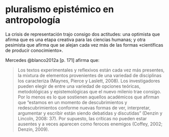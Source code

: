 # pluralismo epistémico en antropología

La crisis de representación trajo consigo dos actitudes: una optimista que afirma que es una etapa creativa para las ciencias humanas; y otra pesimista que afirma que se alejan cada vez más de las formas «científicas de producir conocimiento».

Mercedes @blanco2012a [p. 171] afirma que:

 >
 > Los textos experimentales y reflexivos están cada vez más presentes, la mixtura de elementos provenientes de una variedad de disciplinas los caracteriza (Maynes, Pierce y Laslett, 2008). Los investigadores pueden elegir de entre una variedad de opciones teóricas, metodológicas y epistemológicas que el nuevo milenio trae consigo. Por lo menos es lo que sostienen aquellos académicos que afirman que “estamos en un momento de descubrimientos y redescubrimientos conforme nuevas formas de ver, interpretar, argumentar y escribir están siendo debatidas y discutidas” (Denzin y Lincoln, 2008: 37). Por supuesto, las críticas no pueden estar ausentes y a veces aparecen como feroces enemigos (Coffey, 2002; Denzin, 2009).
